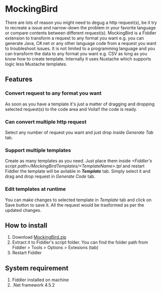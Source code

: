 # MockingBird #
There are lots of reason you might need to degug a http request(s), be it try to recreate a issue and narrow-down the problem in your favorite language or compare contents between different request(s). MockingBird is a Fiddler extension to transform a request to any format you want e.g. you can generate Java, C#.net or any other language code from a request you want to troubleshoot issues. It is not limited to a programming language and you can transform the data to any format you want e.g. CSV as long as you know how to create template. Internally it uses Nustache which supports logic less Mustache templates.

## Features ##
### Convert request to any format you want ###
As soon as you have a template it's just a matter of dragging and dropping selected request(s) to the code area and Voila!! the code is ready.

### Can convert multiple http request ###
Select any number of request you want and just drop inside _Generate Tab_ tab.

### Support multiple templates ###
Create as many templates as you need. Just place them inside _<Fiddler's script path>/MockingBirdTemplates/\<TemplateName>.tpl_ and restart Fiddler the template will be avilable in ___Template___ tab. Simply select it and drag and drop request in _Generate Code_ tab.

### Edit templates at runtime ###
You can make changes to selected template in _Template_ tab and click on Save button to save it. All the request would be trasformed as per the updated changes.

## How to install ##
1. Download [MockingBird.zip](MockingBird.zip)
2. Extract it to Fiddler's script folder. You can find the folder path from Fiddler > Tools > Options > Extesions (tab)
3. Restart Fiddler

## System requirement ##
1. Fiddler installed on machine
2. .Net framework 4.5.2